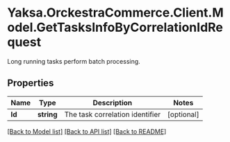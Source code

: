# Yaksa.OrckestraCommerce.Client.Model.GetTasksInfoByCorrelationIdRequest
Long running tasks perform batch processing.

## Properties

Name | Type | Description | Notes
------------ | ------------- | ------------- | -------------
**Id** | **string** | The task correlation identifier | [optional] 

[[Back to Model list]](../README.md#documentation-for-models) [[Back to API list]](../README.md#documentation-for-api-endpoints) [[Back to README]](../README.md)

